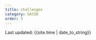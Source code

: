 ```yaml
---
title: challenges
category: SAtSD
order: 3
---
```




<div>Last updated: {{site.time | date_to_string}}</div>